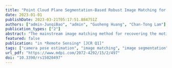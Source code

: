 ```yaml
---
title: "Point Cloud Plane Segmentation-Based Robust Image Matching for Camera Pose Estimation"
date: 2023-01-01
publishDate: 2023-03-21T05:17:51.884751Z
authors: ["admin-JunqiBao", "admin", "Guoheng Huang", "Chan-Tong Lam"]
publication_types: ["2"]
abstract: "The mainstream image matching method for recovering the motion of the camera is based on local feature matching, which faces the challenges of rotation, illumination, and the presence of dynamic objects. In addition, local feature matching relies on the distance between descriptors, which easily leads to lots of mismatches. In this paper, we propose a new robust image matching method for camera pose estimation, called IM_CPE. It is a novel descriptor matching method combined with 3-D point clouds for image matching. Specifically, we propose to extract feature points based on a pair of matched point cloud planes, which are generated and segmented based on depth images. Then, the feature points are matched based on the distance between their corresponding 3-D points on the point cloud planes and the distance between their descriptors. Moreover, the robustness of the matching can be guaranteed by the centroid distance of the matched point cloud planes. We evaluate the performance of IM_CPE using four well-known key point extraction algorithms, namely Scale-Invariant Feature Transform (SIFT), Speed Up Robust Feature (SURF), Features from Accelerated Segment Test (FAST), and Oriented FAST and Rotated Brief (ORB), with four sequences from the TUM RGBD dataset. According to the experimental results, compared to the original SIFT, SURF, FAST, and ORB algorithms, the NN_mAP performance of the four key point algorithms has been improved by 11.25%, 13.98%, 16.63%, and 10.53% on average, respectively, and the M.Score has also been improved by 25.15%, 23.05%, 22.28%, and 11.05% on average, respectively. The results show that the IM_CPE can be combined with the existing key points extraction algorithms and the IM_CPE can significantly improve the performance of these key points algorithms."
featured: false
publication: "in *Remote Sensing* [JCR Q1]"
tags: ["camera pose estimation", "image matching", "image segmentation", "key points extraction", "point cloud"]
url_pdf: "https://www.mdpi.com/2072-4292/15/2/497"
doi: "10.3390/rs15020497"
---
```


